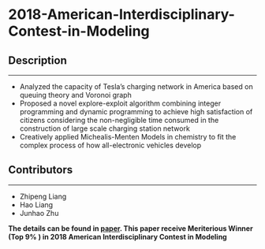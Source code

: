 # 2018-American-Interdisciplinary-Contest-in-Modeling

## Description
------------------
+ Analyzed the capacity of Tesla’s charging network in America based on queuing theory and Voronoi graph
+ Proposed a novel explore-exploit algorithm combining integer programming and dynamic programming to achieve high
satisfaction of citizens considering the non-negligible time consumed in the construction of large scale charging station network
+ Creatively applied Michealis-Menten Models in chemistry to fit the complex process of how all-electronic vehicles develop

## Contributors
----------------
+ Zhipeng Liang
+ Hao Liang
+ Junhao Zhu

**The details can be found in [paper](). This paper receive Meriterious Winner (Top 9% ) in 2018 American Interdisciplinary Contest in Modeling**
